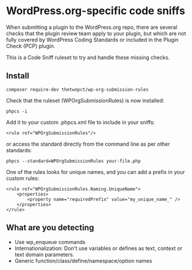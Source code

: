 # WordPress.org-specific code sniffs

When submitting a plugin to the WordPress.org repo, there are several checks that the plugin review team apply to your plugin, but which are not fully covered by WordPress Coding Standards or included in the Plugin Check (PCP) plugin.

This is a Code Sniff ruleset to try and handle these missing checks.

## Install

```
composer require-dev thetwopct/wp-org-submission-rules
```

Check that the ruleset (WPOrgSubmissionRules) is now installed:

```
phpcs -i
```

Add it to your custom .phpcs.xml file to include in your sniffs:

```
<rule ref="WPOrgSubmissionRules"/>
```

or access the standard directly from the command line as per other standards:

```
phpcs --standard=WPOrgSubmissionRules your-file.php
```

One of the rules looks for unique names, and you can add a prefix in your custom rules:

```
<rule ref="WPOrgSubmissionRules.Naming.UniqueName">
	<properties>
		<property name="requiredPrefix" value="my_unique_name_" />
	</properties>
</rule>
```

## What are you detecting

- Use wp_enqueue commands
- Internationalization: Don't use variables or defines as text, context or text domain parameters.
- Generic function/class/define/namespace/option names
